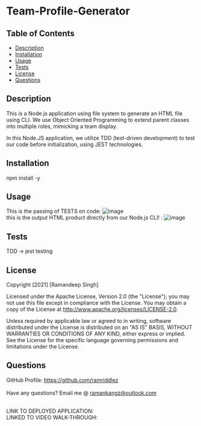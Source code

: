 # Team-Profile-Generator
## Table of Contents
* [Description](#desc) <br>
* [Installation](#install) <br>
* [Usage](#usage) <br>
* [Tests](#tests) <br>
* [License](#license) <br>
* [Questions](#questions) <br>
## Description
This is a Node.js application using file system to generate an HTML file using CLI. We use Object Oriented Programming to extend parent classes into multiple roles, mimicking a team display.

In this Node.JS application, we utilize TDD (test-driven development) to test our code before initialization, using JEST technologies.

## Installation
npm install -y

## Usage
This is the passing of TESTS on code:
![image](https://user-images.githubusercontent.com/96890575/154616926-a2f39f00-8602-410b-8bfe-37be2023bd7b.png)
<br>
this is the output HTML product directly from our Node.js CLI! :
![image](https://user-images.githubusercontent.com/96890575/154617020-21907306-8742-4be7-a594-4a23b1d319a1.png)

## Tests
TDD -> jest testing
<br>
## License
Copyright [2021] [Ramandeep Singh]

Licensed under the Apache License, Version 2.0 (the "License"); you may not use this file except in compliance with the License. You may obtain a copy of the License at http://www.apache.org/licenses/LICENSE-2.0.

Unless required by applicable law or agreed to in writing, software distributed under the License is distributed on an "AS IS" BASIS, WITHOUT WARRANTIES OR CONDITIONS OF ANY KIND, either express or implied. See the License for the specific language governing permissions and limitations under the License.
## Questions
GitHub Profile: https://github.com/ramriddlez <br><br>
Have any questions? Email me @ ramankangz@outlook.com
 <br><br>
 
 LINK TO DEPLOYED APPLICATION:
  <br>
 LINKED TO VIDEO WALK-THROUGH:
